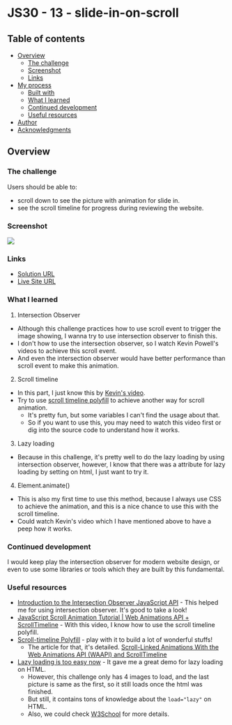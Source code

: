 # JS30 - 13 - slide-in-on-scroll

## Table of contents
  - [Overview](#overview)
    - [The challenge](#the-challenge)
    - [Screenshot](#screenshot)
    - [Links](#links)
  - [My process](#my-process)
    - [Built with](#built-with)
    - [What I learned](#what-i-learned)
    - [Continued development](#continued-development)
    - [Useful resources](#useful-resources)
  - [Author](#author)
  - [Acknowledgments](#acknowledgments)

## Overview

### The challenge

Users should be able to:

- scroll down to see the picture with animation for slide in.
- see the scroll timeline for progress during reviewing the website.

### Screenshot

![](./src/screen-record.gif)

### Links

- [Solution URL](https://github.com/Beginneraboutlife116/JS30-slide-in-on-scroll)
- [Live Site URL](https://beginneraboutlife116.github.io/JS30-slide-in-on-scroll/)

### What I learned

1. Intersection Observer
  - Although this challenge practices how to use scroll event to trigger the image showing, I wanna try to use intersection observer to finish this.
  - I don't how to use the intersection observer, so I watch Kevin Powell's videos to achieve this scroll event.
  - And even the intersection observer would have better performance than scroll event to make this animation.
2. Scroll timeline
  - In this part, I just know this by [Kevin's video](https://www.youtube.com/watch?v=VgS5CP7zlXE).
  - Try to use [scroll timeline polyfill](https://github.com/flackr/scroll-timeline) to achieve another way for scroll animation.
    - It's pretty fun, but some variables I can't find the usage about that.
    - So if you want to use this, you may need to watch this video first or dig into the source code to understand how it works.
3. Lazy loading
  - Because in this challenge, it's pretty well to do the lazy loading by using intersection observer, however, I know that there was a attribute for lazy loading by setting on html, I just want to try it.
4. Element.animate()
  - This is also my first time to use this method, because I always use CSS to achieve the animation, and this is a nice chance to use this with the scroll timeline.
  - Could watch Kevin's video which I have mentioned above to have a peep how it works.

### Continued development

I would keep play the intersection observer for modern website design, or even to use some libraries or tools which they are built by this fundamental.

### Useful resources

- [Introduction to the Intersection Observer JavaScript API](https://www.youtube.com/watch?v=T8EYosX4NOo) - This helped me for using intersection observer. It's good to take a look!
- [JavaScript Scroll Animation Tutorial | Web Animations API + ScrollTimeline](https://www.youtube.com/watch?v=VgS5CP7zlXE) - With this video, I know how to use the scroll timeline polyfill.
- [Scroll-timeline Polyfill](https://github.com/flackr/scroll-timeline) - play with it to build a lot of wonderful stuffs!
  - The article for that, it's detailed. [Scroll-Linked Animations With the Web Animations API (WAAPI) and ScrollTimeline](https://css-tricks.com/scroll-linked-animations-with-the-web-animations-api-waapi-and-scrolltimeline/)
- [Lazy loading is too easy now](https://www.youtube.com/watch?v=AActXSWxsRo&t=811s) - It gave me a great demo for lazy loading on HTML.
  - However, this challenge only has 4 images to load, and the last picture is same as the first, so it still loads once the html was finished.
  - But still, it contains tons of knowledge about the `load="lazy"` on HTML.
  - Also, we could check [W3School](https://www.w3schools.com/tags/att_img_loading.asp) for more details.